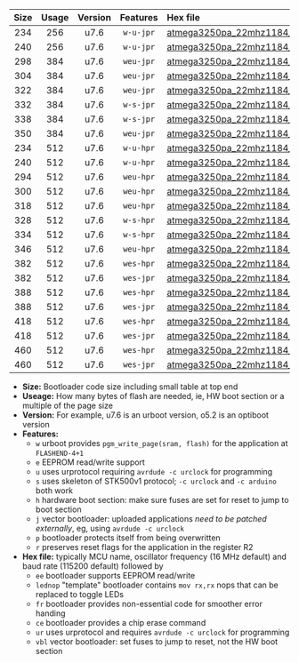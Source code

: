 |Size|Usage|Version|Features|Hex file|
|:-:|:-:|:-:|:-:|:--|
|234|256|u7.6|`w-u-jpr`|[atmega3250pa_22mhz1184_19200bps_ur_vbl.hex](https://raw.githubusercontent.com/stefanrueger/urboot/main/bootloaders/atmega3250pa/fcpu_22mhz1184/19200_bps/atmega3250pa_22mhz1184_19200bps_ur_vbl.hex)|
|240|256|u7.6|`w-u-jpr`|[atmega3250pa_22mhz1184_19200bps_lednop_ur_vbl.hex](https://raw.githubusercontent.com/stefanrueger/urboot/main/bootloaders/atmega3250pa/fcpu_22mhz1184/19200_bps/atmega3250pa_22mhz1184_19200bps_lednop_ur_vbl.hex)|
|298|384|u7.6|`weu-jpr`|[atmega3250pa_22mhz1184_19200bps_ee_ur_vbl.hex](https://raw.githubusercontent.com/stefanrueger/urboot/main/bootloaders/atmega3250pa/fcpu_22mhz1184/19200_bps/atmega3250pa_22mhz1184_19200bps_ee_ur_vbl.hex)|
|304|384|u7.6|`weu-jpr`|[atmega3250pa_22mhz1184_19200bps_ee_lednop_ur_vbl.hex](https://raw.githubusercontent.com/stefanrueger/urboot/main/bootloaders/atmega3250pa/fcpu_22mhz1184/19200_bps/atmega3250pa_22mhz1184_19200bps_ee_lednop_ur_vbl.hex)|
|322|384|u7.6|`weu-jpr`|[atmega3250pa_22mhz1184_19200bps_ee_lednop_fr_ur_vbl.hex](https://raw.githubusercontent.com/stefanrueger/urboot/main/bootloaders/atmega3250pa/fcpu_22mhz1184/19200_bps/atmega3250pa_22mhz1184_19200bps_ee_lednop_fr_ur_vbl.hex)|
|332|384|u7.6|`w-s-jpr`|[atmega3250pa_22mhz1184_19200bps_vbl.hex](https://raw.githubusercontent.com/stefanrueger/urboot/main/bootloaders/atmega3250pa/fcpu_22mhz1184/19200_bps/atmega3250pa_22mhz1184_19200bps_vbl.hex)|
|338|384|u7.6|`w-s-jpr`|[atmega3250pa_22mhz1184_19200bps_lednop_vbl.hex](https://raw.githubusercontent.com/stefanrueger/urboot/main/bootloaders/atmega3250pa/fcpu_22mhz1184/19200_bps/atmega3250pa_22mhz1184_19200bps_lednop_vbl.hex)|
|350|384|u7.6|`weu-jpr`|[atmega3250pa_22mhz1184_19200bps_ee_lednop_fr_ce_ur_vbl.hex](https://raw.githubusercontent.com/stefanrueger/urboot/main/bootloaders/atmega3250pa/fcpu_22mhz1184/19200_bps/atmega3250pa_22mhz1184_19200bps_ee_lednop_fr_ce_ur_vbl.hex)|
|234|512|u7.6|`w-u-hpr`|[atmega3250pa_22mhz1184_19200bps_ur.hex](https://raw.githubusercontent.com/stefanrueger/urboot/main/bootloaders/atmega3250pa/fcpu_22mhz1184/19200_bps/atmega3250pa_22mhz1184_19200bps_ur.hex)|
|240|512|u7.6|`w-u-hpr`|[atmega3250pa_22mhz1184_19200bps_lednop_ur.hex](https://raw.githubusercontent.com/stefanrueger/urboot/main/bootloaders/atmega3250pa/fcpu_22mhz1184/19200_bps/atmega3250pa_22mhz1184_19200bps_lednop_ur.hex)|
|294|512|u7.6|`weu-hpr`|[atmega3250pa_22mhz1184_19200bps_ee_ur.hex](https://raw.githubusercontent.com/stefanrueger/urboot/main/bootloaders/atmega3250pa/fcpu_22mhz1184/19200_bps/atmega3250pa_22mhz1184_19200bps_ee_ur.hex)|
|300|512|u7.6|`weu-hpr`|[atmega3250pa_22mhz1184_19200bps_ee_lednop_ur.hex](https://raw.githubusercontent.com/stefanrueger/urboot/main/bootloaders/atmega3250pa/fcpu_22mhz1184/19200_bps/atmega3250pa_22mhz1184_19200bps_ee_lednop_ur.hex)|
|318|512|u7.6|`weu-hpr`|[atmega3250pa_22mhz1184_19200bps_ee_lednop_fr_ur.hex](https://raw.githubusercontent.com/stefanrueger/urboot/main/bootloaders/atmega3250pa/fcpu_22mhz1184/19200_bps/atmega3250pa_22mhz1184_19200bps_ee_lednop_fr_ur.hex)|
|328|512|u7.6|`w-s-hpr`|[atmega3250pa_22mhz1184_19200bps.hex](https://raw.githubusercontent.com/stefanrueger/urboot/main/bootloaders/atmega3250pa/fcpu_22mhz1184/19200_bps/atmega3250pa_22mhz1184_19200bps.hex)|
|334|512|u7.6|`w-s-hpr`|[atmega3250pa_22mhz1184_19200bps_lednop.hex](https://raw.githubusercontent.com/stefanrueger/urboot/main/bootloaders/atmega3250pa/fcpu_22mhz1184/19200_bps/atmega3250pa_22mhz1184_19200bps_lednop.hex)|
|346|512|u7.6|`weu-hpr`|[atmega3250pa_22mhz1184_19200bps_ee_lednop_fr_ce_ur.hex](https://raw.githubusercontent.com/stefanrueger/urboot/main/bootloaders/atmega3250pa/fcpu_22mhz1184/19200_bps/atmega3250pa_22mhz1184_19200bps_ee_lednop_fr_ce_ur.hex)|
|382|512|u7.6|`wes-hpr`|[atmega3250pa_22mhz1184_19200bps_ee.hex](https://raw.githubusercontent.com/stefanrueger/urboot/main/bootloaders/atmega3250pa/fcpu_22mhz1184/19200_bps/atmega3250pa_22mhz1184_19200bps_ee.hex)|
|382|512|u7.6|`wes-jpr`|[atmega3250pa_22mhz1184_19200bps_ee_vbl.hex](https://raw.githubusercontent.com/stefanrueger/urboot/main/bootloaders/atmega3250pa/fcpu_22mhz1184/19200_bps/atmega3250pa_22mhz1184_19200bps_ee_vbl.hex)|
|388|512|u7.6|`wes-hpr`|[atmega3250pa_22mhz1184_19200bps_ee_lednop.hex](https://raw.githubusercontent.com/stefanrueger/urboot/main/bootloaders/atmega3250pa/fcpu_22mhz1184/19200_bps/atmega3250pa_22mhz1184_19200bps_ee_lednop.hex)|
|388|512|u7.6|`wes-jpr`|[atmega3250pa_22mhz1184_19200bps_ee_lednop_vbl.hex](https://raw.githubusercontent.com/stefanrueger/urboot/main/bootloaders/atmega3250pa/fcpu_22mhz1184/19200_bps/atmega3250pa_22mhz1184_19200bps_ee_lednop_vbl.hex)|
|418|512|u7.6|`wes-hpr`|[atmega3250pa_22mhz1184_19200bps_ee_lednop_fr.hex](https://raw.githubusercontent.com/stefanrueger/urboot/main/bootloaders/atmega3250pa/fcpu_22mhz1184/19200_bps/atmega3250pa_22mhz1184_19200bps_ee_lednop_fr.hex)|
|418|512|u7.6|`wes-jpr`|[atmega3250pa_22mhz1184_19200bps_ee_lednop_fr_vbl.hex](https://raw.githubusercontent.com/stefanrueger/urboot/main/bootloaders/atmega3250pa/fcpu_22mhz1184/19200_bps/atmega3250pa_22mhz1184_19200bps_ee_lednop_fr_vbl.hex)|
|460|512|u7.6|`wes-hpr`|[atmega3250pa_22mhz1184_19200bps_ee_lednop_fr_ce.hex](https://raw.githubusercontent.com/stefanrueger/urboot/main/bootloaders/atmega3250pa/fcpu_22mhz1184/19200_bps/atmega3250pa_22mhz1184_19200bps_ee_lednop_fr_ce.hex)|
|460|512|u7.6|`wes-jpr`|[atmega3250pa_22mhz1184_19200bps_ee_lednop_fr_ce_vbl.hex](https://raw.githubusercontent.com/stefanrueger/urboot/main/bootloaders/atmega3250pa/fcpu_22mhz1184/19200_bps/atmega3250pa_22mhz1184_19200bps_ee_lednop_fr_ce_vbl.hex)|

- **Size:** Bootloader code size including small table at top end
- **Useage:** How many bytes of flash are needed, ie, HW boot section or a multiple of the page size
- **Version:** For example, u7.6 is an urboot version, o5.2 is an optiboot version
- **Features:**
  + `w` urboot provides `pgm_write_page(sram, flash)` for the application at `FLASHEND-4+1`
  + `e` EEPROM read/write support
  + `u` uses urprotocol requiring `avrdude -c urclock` for programming
  + `s` uses skeleton of STK500v1 protocol; `-c urclock` and `-c arduino` both work
  + `h` hardware boot section: make sure fuses are set for reset to jump to boot section
  + `j` vector bootloader: uploaded applications *need to be patched externally*, eg, using `avrdude -c urclock`
  + `p` bootloader protects itself from being overwritten
  + `r` preserves reset flags for the application in the register R2
- **Hex file:** typically MCU name, oscillator frequency (16 MHz default) and baud rate (115200 default) followed by
  + `ee` bootloader supports EEPROM read/write
  + `lednop` "template" bootloader contains `mov rx,rx` nops that can be replaced to toggle LEDs
  + `fr` bootloader provides non-essential code for smoother error handing
  + `ce` bootloader provides a chip erase command
  + `ur` uses urprotocol and requires `avrdude -c urclock` for programming
  + `vbl` vector bootloader: set fuses to jump to reset, not the HW boot section
